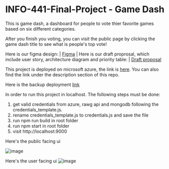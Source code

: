 # INFO-441-Final-Project - Game Dash
This is game dash, a dashboard for people to vote thier favorite games based on six different categories.

After you finish you voting, you can visit the public page by clicking the game dash title to see what is  people's top vote!

Here is our figma design: | [Figma](https://www.figma.com/file/COwVqPZAvYfZjDpS2Fkkir/Lofi?node-id=0%3A1&t=BlaVGkUX0wqZhyvt-1) | 
Here is our draft proprosal, which include user story, architecture diagram and priority table: | [Draft proposal](https://docs.google.com/document/d/18xGpZftQOp-1royjR3LiJ3YFwr5rdzfrMIqvij_PJWA/edit?usp=sharing)

This project is deployed on microsoft azure, the link is [here](https://info441-gamedash.azurewebsites.net/). You can also find the link under the description section of this repo.

Here is the backup deployment [link](https://info-441-game-dash-backup.azurewebsites.net/)

In order to run this project in localhost. The following steps must be done:

1. get valid credentials from azure, rawg api and mongodb following the credentials_template.js.
2. rename credentials_template.js to credentials.js and save the file
3. run npm run build in root folder
4. run npm start in root folder
5. visit http://localhost:9000

Here's the public facing ui

![image](https://i.imgur.com/6NPluCz.png)

Here's the user facing ui
![image](https://i.imgur.com/gr8NkZE.png)
